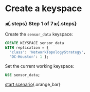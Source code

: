 <div class="top">

# Create a keyspace
### [◂](command:katapod.loadPage?intro){.steps} Step 1 of 7 [▸](command:katapod.loadPage?step2){.steps}
</div>

Create the `sensor_data` keyspace:
```sql
CREATE KEYSPACE sensor_data
WITH replication = {
  'class': 'NetworkTopologyStrategy', 
  'DC-Houston': 1 };
```

Set the current working keyspace:
```sql
USE sensor_data;
```

[start scenario](command:katapod.loadPage?step2){.orange_bar}